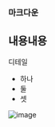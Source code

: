 ### 마크다운
내용내용
---
디테일
* 하나
* 둘
* 셋

![image](https://github.com/nispyr/mark423/assets/139509248/ac658532-f31b-48c6-a535-43fac00a375a)
